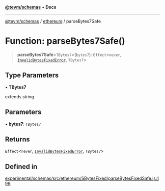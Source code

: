 [**@tevm/schemas**](../../README.md) • **Docs**

***

[@tevm/schemas](../../modules.md) / [ethereum](../README.md) / parseBytes7Safe

# Function: parseBytes7Safe()

> **parseBytes7Safe**\<`TBytes7`\>(`bytes7`): `Effect`\<`never`, [`InvalidBytesFixedError`](../classes/InvalidBytesFixedError.md), `TBytes7`\>

## Type Parameters

• **TBytes7**

extends string

## Parameters

• **bytes7**: `TBytes7`

## Returns

`Effect`\<`never`, [`InvalidBytesFixedError`](../classes/InvalidBytesFixedError.md), `TBytes7`\>

## Defined in

[experimental/schemas/src/ethereum/SBytesFixed/parseBytesFixedSafe.js:196](https://github.com/qbzzt/tevm-monorepo/blob/main/experimental/schemas/src/ethereum/SBytesFixed/parseBytesFixedSafe.js#L196)
